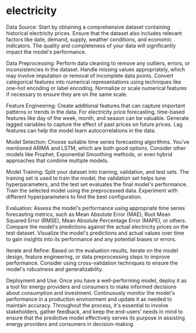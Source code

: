 # electricity

Data Source:
Start by obtaining a comprehensive dataset containing historical electricity prices. Ensure that the dataset also includes relevant factors like date, demand, supply, weather conditions, and economic indicators. The quality and completeness of your data will significantly impact the model's performance.

Data Preprocessing:
Perform data cleaning to remove any outliers, errors, or inconsistencies in the dataset.
Handle missing values appropriately, which may involve imputation or removal of incomplete data points.
Convert categorical features into numerical representations using techniques like one-hot encoding or label encoding.
Normalize or scale numerical features if necessary to ensure they are on the same scale.

Feature Engineering:
Create additional features that can capture important patterns or trends in the data. For electricity price forecasting, time-based features like day of the week, month, and season can be valuable.
Generate lagged variables to capture the effect of past prices on future prices. Lag features can help the model learn autocorrelations in the data.

Model Selection:
Choose suitable time series forecasting algorithms. You've mentioned ARIMA and LSTM, which are both good options.
Consider other models like Prophet, Exponential Smoothing methods, or even hybrid approaches that combine multiple models.

Model Training:
Split your dataset into training, validation, and test sets. The training set is used to train the model, the validation set helps tune hyperparameters, and the test set evaluates the final model's performance.
Train the selected model using the preprocessed data. Experiment with different hyperparameters to find the best configuration.

Evaluation:
Assess the model's performance using appropriate time series forecasting metrics, such as Mean Absolute Error (MAE), Root Mean Squared Error (RMSE), Mean Absolute Percentage Error (MAPE), or others.
Compare the model's predictions against the actual electricity prices on the test dataset.
Visualize the model's predictions and actual values over time to gain insights into its performance and any potential biases or errors.

Iterate and Refine:
Based on the evaluation results, iterate on the model design, feature engineering, or data preprocessing steps to improve performance.
Consider using cross-validation techniques to ensure the model's robustness and generalizability.

Deployment and Use:
Once you have a well-performing model, deploy it as a tool for energy providers and consumers to make informed decisions about consumption and investment.
Continuously monitor the model's performance in a production environment and update it as needed to maintain accuracy.
Throughout the process, it's essential to involve stakeholders, gather feedback, and keep the end-users' needs in mind to ensure that the predictive model effectively serves its purpose in assisting energy providers and consumers in decision-making

